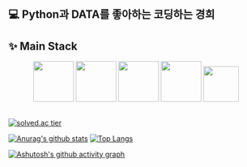 ## 💻 Python과 DATA를 좋아하는 코딩하는 경희

## ✨ Main Stack 

<p align="center">
<image src="https://user-images.githubusercontent.com/51191248/171028553-cedfc5e8-51f5-4a35-8be3-73bc0b32c862.jpg" height="80">
<image src="https://user-images.githubusercontent.com/51191248/171028260-1af1115c-f05a-47d7-a06f-6748621e42ef.png" height="80">
<image src="https://user-images.githubusercontent.com/51191248/171028388-8f6e2b76-67bf-4f5a-8ae6-66007ecff569.png" height="80">
<image src="https://user-images.githubusercontent.com/51191248/171030404-3c48125b-1fdf-41fc-bf64-372e2b1c76b0.png" height="80">   
<image src="https://user-images.githubusercontent.com/51191248/171030574-694a41fb-0390-4775-9072-6b286b88153c.png" height="70">      
</p>

##  
 
<!-- [![solved.ac tier](http://mazassumnida.wtf/api/generate_badge?boj=ghl0209)](https://solved.ac/ghl0209) -->
[![solved.ac tier](http://mazassumnida.wtf/api/v2/generate_badge?boj=ghl0209)](https://solved.ac/ghl0209)
<!-- [![solved.ac tier](http://mazassumnida.wtf/api/mini/generate_badge?boj=ghl0209)](https://solved.ac/ghl0209) -->

<p align="center">
 
[![Anurag's github stats](https://github-readme-stats.vercel.app/api?username=gyounghee&custom_title=gyounghee's&nbsp;GitHub&nbsp;Stats&title_color=c792ea&show_icons=true&icon_color=a5a5a5&text_color=ededed&bg_color=292d3e&display=inline-block)](https://github.com/anuraghazra/github-readme-stats)
[![Top Langs](https://github-readme-stats.vercel.app/api/top-langs/?username=gyounghee&layout=compact&hide=Java,jupyter%20notebook&title_color=c792ea&text_color=ffffff&bg_color=292d3e&display=inline-block&card_width=295&height=50)](https://github.com/anuraghazra/github-readme-stats)
 
</p>

[![Ashutosh's github activity graph](https://activity-graph.herokuapp.com/graph?username=gyounghee&bg_color=292d3e&color=c792ea&line=d598e3e8&point=ffffff)](https://github.com/ashutosh00710/github-readme-activity-graph)


<!--  [![GitHub Streak](https://github-readme-streak-stats.herokuapp.com?user=hghg&theme=material-palenight&hide_border=&currStreakNum=FFFFFF&sideLabels=EFEFEF&currStreakLabel=DDDDDD&width=40%)](https://git.io/streak-stats) -->





<!--
**gyounghee/gyounghee** is a ✨ _special_ ✨ repository because its `README.md` (this file) appears on your GitHub profile.

Here are some ideas to get you started:

- 🔭 I’m currently working on ...
- 🌱 I’m currently learning ...
- 👯 I’m looking to collaborate on ...
- 🤔 I’m looking for help with ...
- 💬 Ask me about ...
- 📫 How to reach me: ...
- 😄 Pronouns: ...
- ⚡ Fun fact: ...
-->
